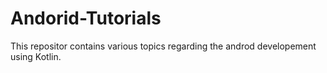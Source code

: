 # Andorid-Tutorials

This repositor contains various topics regarding the androd developement using Kotlin.
